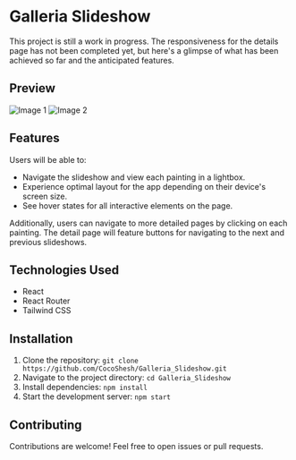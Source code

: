 # Galleria Slideshow

This project is still a work in progress. The responsiveness for the details page has not been completed yet, but here's a glimpse of what has been achieved so far and the anticipated features.

## Preview

![Image 1](https://github.com/CocoShesh/Galleria_Slideshow/assets/110368170/39363ab1-8530-4293-8802-762ca84650d1)
![Image 2](https://github.com/CocoShesh/Galleria_Slideshow/assets/110368170/4a66c4e5-b5f6-4df1-b10e-af9da8a6c7ac)

## Features

Users will be able to:

- Navigate the slideshow and view each painting in a lightbox.
- Experience optimal layout for the app depending on their device's screen size.
- See hover states for all interactive elements on the page.

Additionally, users can navigate to more detailed pages by clicking on each painting. The detail page will feature buttons for navigating to the next and previous slideshows.

## Technologies Used

- React
- React Router
- Tailwind CSS

## Installation

1. Clone the repository: `git clone https://github.com/CocoShesh/Galleria_Slideshow.git`
2. Navigate to the project directory: `cd Galleria_Slideshow`
3. Install dependencies: `npm install`
4. Start the development server: `npm start`

## Contributing

Contributions are welcome! Feel free to open issues or pull requests.


